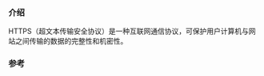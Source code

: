 ### 介绍

HTTPS（超文本传输安全协议）是一种互联网通信协议，可保护用户计算机与网站之间传输的数据的完整性和机密性。








### 参考

[](https://developers.google.com/search/docs/advanced/security/https?hl=zh-cn)